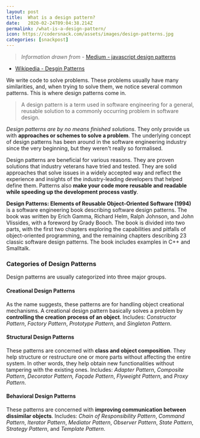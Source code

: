 ```yaml
---
layout: post
title:  What is a design pattern?
date:   2020-02-24T09:04:38.214Z
permalink: /what-is-a-design-pattern/
icon: https://codersnack.com/assets/images/design-patterns.jpg
categories: [snackpost]
---
```


> *Information drawn from* - [Medium - javascript design patterns](https://medium.com/better-programming/javascript-design-patterns-25f0faaaa15?)
- [Wikipedia - Desgin Patterns](https://en.wikipedia.org/wiki/Design_Patterns)

We write code to solve problems. These problems usually have many similarities, and, when trying to solve them, we notice several common patterns. This is where design patterns come in.

> A design pattern is a term used in software engineering for a general, reusable solution to a commonly occurring problem in software design.

*Design patterns are by no means finished solutions*. They only provide us with **approaches or schemes to solve a problem**. The underlying concept of design patterns has been around in the software engineering industry since the very beginning, but they weren't really so formalised. 

Design patterns are beneficial for various reasons. They are proven solutions that industry veterans have tried and tested. They are solid approaches that solve issues in a widely accepted way and reflect the experience and insights of the industry-leading developers that helped define them. Patterns also **make your code more reusable and readable while speeding up the development process vastly**.

**Design Patterns: Elements of Reusable Object-Oriented Software (1994)** is a software engineering book describing software design patterns. The book was written by Erich Gamma, Richard Helm, Ralph Johnson, and John Vlissides, with a foreword by Grady Booch. The book is divided into two parts, with the first two chapters exploring the capabilities and pitfalls of object-oriented programming, and the remaining chapters describing 23 classic software design patterns. The book includes examples in C++ and Smalltalk.

### Categories of Design Patterns
Design patterns are usually categorized into three major groups.

#### Creational Design Patterns
As the name suggests, these patterns are for handling object creational mechanisms. A creational design pattern basically solves a problem by **controlling the creation process of an object**.
Includes: *Constructor Pattern*, *Factory Pattern*, *Prototype Pattern*, and *Singleton Pattern*.

#### Structural Design Patterns
These patterns are concerned with **class and object composition**. They help structure or restructure one or more parts without affecting the entire system. In other words, they help obtain new functionalities without tampering with the existing ones.
Includes: *Adapter Pattern*, *Composite Pattern*, *Decorator Pattern,* *Façade Pattern*, *Flyweight Pattern*, and *Proxy Pattern*.

#### Behavioral Design Patterns
These patterns are concerned with **improving communication between dissimilar objects**.
Includes: *Chain of Responsibility Pattern*, *Command Pattern*, *Iterator Pattern*, *Mediator Pattern*, *Observer Pattern*, *State Pattern*, S*trategy Pattern*, and *Template Pattern*.
